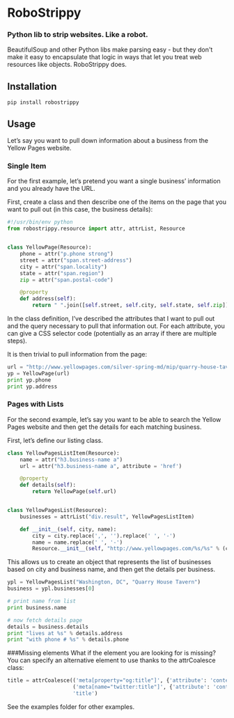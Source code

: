 # RoboStrippy
### Python lib to strip websites. Like a robot.

BeautifulSoup and other Python libs make parsing easy - but they don't make it easy to encapsulate that logic in ways that let you treat web resources like objects.  RoboStrippy does.

## Installation

```
pip install robostrippy
```

## Usage
Let’s say you want to pull down information about a business from the Yellow Pages website.

### Single Item
For the first example, let’s pretend you want a single business’ information and you already have the URL.

First, create a class and then describe one of the items on the page that you want to pull out (in this case, the business details):

```python
#!/usr/bin/env python
from robostrippy.resource import attr, attrList, Resource


class YellowPage(Resource):
    phone = attr("p.phone strong")
    street = attr("span.street-address")
    city = attr("span.locality")
    state = attr("span.region")
    zip = attr("span.postal-code")

    @property
    def address(self):
        return " ".join([self.street, self.city, self.state, self.zip])
```

In the class definition, I’ve described the attributes that I want to pull out and the query necessary to pull that information out. For each attribute, you can give a CSS selector code (potentially as an array if there are multiple steps).

It is then trivial to pull information from the page:

```python
url = "http://www.yellowpages.com/silver-spring-md/mip/quarry-house-tavern-3342829"
yp = YellowPage(url)
print yp.phone
print yp.address
```

### Pages with Lists
For the second example, let’s say you want to be able to search the Yellow Pages website and then get the details for each matching business.

First, let’s define our listing class.

```python
class YellowPagesListItem(Resource):
    name = attr("h3.business-name a")
    url = attr("h3.business-name a", attribute = 'href')

    @property
    def details(self):
        return YellowPage(self.url)


class YellowPagesList(Resource):
    businesses = attrList("div.result", YellowPagesListItem)

    def __init__(self, city, name):
        city = city.replace(',', '').replace(' ', '-')
        name = name.replace(' ', '-')
        Resource.__init__(self, "http://www.yellowpages.com/%s/%s" % (city, name))
```

This allows us to create an object that represents the list of businesses based on city and business name, and then get the details per business.

```python
ypl = YellowPagesList("Washington, DC", "Quarry House Tavern")
business = ypl.businesses[0]

# print name from list
print business.name

# now fetch details page
details = business.details
print "lives at %s" % details.address
print "with phone # %s" % details.phone
```
###Missing elements
What if the element you are looking for is missing? You can specify an alternative element to use thanks to the attrCoalesce class:

```python
title = attrCoalesce(('meta[property="og:title"]', {'attribute': 'content'}),
                     ('meta[name="twitter:title"]', {'attribute': 'content'}),
                     'title')
```

See the examples folder for other examples.